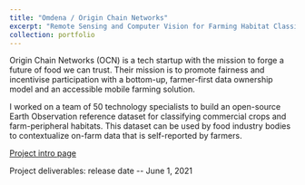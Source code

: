 ```yaml
---
title: "Omdena / Origin Chain Networks"
excerpt: "Remote Sensing and Computer Vision for Farming Habitat Classification<br/><img src='/images/500x300.png'>"
collection: portfolio
---
```


Origin Chain Networks (OCN) is a tech startup with the mission to forge a future of food we can trust. Their mission is to promote fairness and incentivise participation with a bottom-up, farmer-first data ownership model and an accessible mobile farming solution.

I worked on a team of 50 technology specialists to build an open-source Earth Observation reference dataset for classifying commercial crops and farm-peripheral habitats. This dataset can be used by food industry bodies to contextualize on-farm data that is self-reported by farmers.

[Project intro page](https://omdena.com/projects/ai-farming)

Project deliverables: release date -- June 1, 2021
